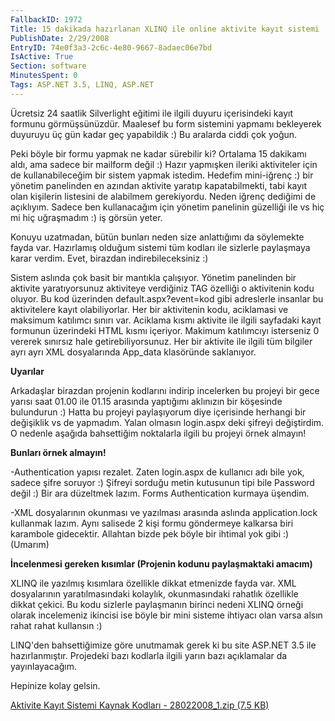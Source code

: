 ```yaml
---
FallbackID: 1972
Title: 15 dakikada hazırlanan XLINQ ile online aktivite kayıt sistemi
PublishDate: 2/29/2008
EntryID: 74e0f3a3-2c6c-4e80-9667-8adaec06e7bd
IsActive: True
Section: software
MinutesSpent: 0
Tags: ASP.NET 3.5, LINQ, ASP.NET
---
```

Ücretsiz 24 saatlik Silverlight eğitimi ile ilgili duyuru içerisindeki
kayıt formunu görmüşsünüzdür. Maalesef bu form sistemini yapmamı
bekleyerek duyuruyu üç gün kadar geç yapabildik :) Bu aralarda ciddi çok
yoğun.

Peki böyle bir formu yapmak ne kadar sürebilir ki? Ortalama 15 dakikamı
aldı, ama sadece bir mailform değil :) Hazır yapmışken ileriki
aktiviteler için de kullanabileceğim bir sistem yapmak istedim. Hedefim
mini-iğrenç :) bir yönetim panelinden en azından aktivite yaratıp
kapatabilmekti, tabi kayıt olan kişilerin listesini de alabilmem
gerekiyordu. Neden iğrenç dediğimi de açıklıyım. Sadece ben kullanacağım
için yönetim panelinin güzelliği ile vs hiç mi hiç uğraşmadım :) iş
görsün yeter.

Konuyu uzatmadan, bütün bunları neden size anlattığımı da söylemekte
fayda var. Hazırlamış olduğum sistemi tüm kodları ile sizlerle
paylaşmaya karar verdim. Evet, birazdan indirebileceksiniz :)

Sistem aslında çok basit bir mantıkla çalışıyor. Yönetim panelinden bir
aktivite yaratıyorsunuz aktiviteye verdiğiniz TAG özelliği o aktivitenin
kodu oluyor. Bu kod üzerinden default.aspx?event=kod gibi adreslerle
insanlar bu aktivitelere kayıt olabiliyorlar. Her bir aktivitenin kodu,
aciklamasi ve maksimum katılımcı sınırı var. Aciklama kısmı aktivite ile
ilgili sayfadaki kayıt formunun üzerindeki HTML kısmı içeriyor. Makimum
katılımcıyı isterseniz 0 vererek sınırsız hale getirebiliyorsunuz. Her
bir aktivite ile ilgili tüm bilgiler ayrı ayrı XML dosyalarında
App\_data klasöründe saklanıyor.

**Uyarılar**

Arkadaşlar birazdan projenin kodlarını indirip incelerken bu projeyi bir
gece yarısı saat 01.00 ile 01.15 arasında yaptığımı aklınızın bir
köşesinde bulundurun :) Hatta bu projeyi paylaşıyorum diye içerisinde
herhangi bir değişiklik vs de yapmadım. Yalan olmasın login.aspx deki
şifreyi değiştirdim. O nedenle aşağıda bahsettiğim noktalarla ilgili bu
projeyi örnek almayın!

**Bunları örnek almayın!**

-Authentication yapısı rezalet. Zaten login.aspx de kullanıcı adı bile
yok, sadece şifre soruyor :) Şifreyi sorduğu metin kutusunun tipi bile
Password değil :) Bir ara düzeltmek lazım. Forms Authentication kurmaya
üşendim.

-XML dosyalarının okunması ve yazılması arasında aslında
application.lock kullanmak lazım. Aynı salisede 2 kişi formu göndermeye
kalkarsa biri karambole gidecektir. Allahtan bizde pek böyle bir ihtimal
yok gibi :) (Umarım)

**İncelenmesi gereken kısımlar (Projenin kodunu paylaşmaktaki amacım)**

XLINQ ile yazılmış kısımlara özellikle dikkat etmenizde fayda var. XML
dosyalarının yaratılmasındaki kolaylık, okunmasındaki rahatlık özellikle
dikkat çekici. Bu kodu sizlerle paylaşmanın birinci nedeni XLINQ örneği
olarak incelemeniz ikincisi ise böyle bir mini sisteme ihtiyacı olan
varsa alsın rahat rahat kullansın :)

LINQ'den bahsettiğimize göre unutmamak gerek ki bu site ASP.NET 3.5 ile
hazırlanmıştır. Projedeki bazı kodlarla ilgili yarın bazı açıklamalar da
yayınlayacağım.

Hepinize kolay gelsin.

[Aktivite Kayıt Sistemi Kaynak Kodları - 28022008\_1.zip (7.5
KB)](http://cdn.daron.yondem.com/assets/1972/28022008_1.zip)


